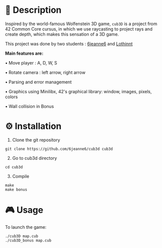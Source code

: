 # 📖 Description

Inspired by the world-famous Wolfenstein 3D game, `cub3D` is a project from 42 Common Core cursus, in which we use raycasting to project rays and create depth, which makes this sensation of a 3D game.

This project was done by two students : [6jeanne6](https://github.com/6jeanne6) and [Lothinnt](https://github.com/Lothinnt)

**Main features are:**

• Move player : A, D, W, S

• Rotate camera : left arrow, right arrow

• Parsing and error management

• Graphics using Minilibx, 42's graphical library: window, images, pixels, colors

• Wall collision in Bonus

# ⚙️ Installation

1. Clone the git repository

```
git clone https://github.com/6jeanne6/cub3d cub3d
```

2. Go to cub3d directory

```
cd cub3d
```

3. Compile

```
make
make bonus
```

# 🎮 Usage

To launch the game: 

```
./cub3D map.cub
./cub3D_bonus map.cub
```
